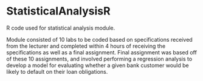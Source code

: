 # StatisticalAnalysisR
R code used for statistical analysis module.

Module consisted of 10 labs to be coded based on specifications received from the lecturer and completed within 4 hours of receiving the
specifications as well as a final assignment. Final assignment was based off of these 10 assignments, and involved performing a regression analysis to develop a model for evaluating whether a given bank customer would be likely to default on their loan obligations.
